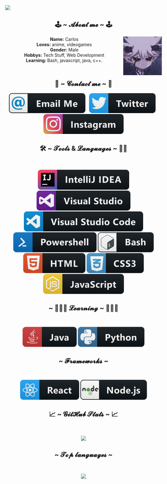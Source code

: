 
<img src="https://i.pinimg.com/originals/06/80/81/068081ee5b913a47003a64f7233825fe.gif">

<br>

<div align="center">
<h2 align="center"> 🕹 ~ 𝓐𝓫𝓸𝓾𝓽 𝓶𝓮 ~ 🕹 </h2>
  <div align="center">
<img src="./src/img/profile.jpg" align="right" width="124px" class="rounded-full">
     </div>
<b>Name:</b> Carlos
<br>
<b>Loves:</b> anime, videogames
<br>
<b>Gender:</b> Male
<br>
<b>Hobbys:</b> Tech Stuff, Web Development
<br>
<b>Learning: </b> Bash, javascript, java, c++.
</div>

<h2 align="center">
<br> 📝 ~ 𝓒𝓸𝓷𝓽𝓪𝓬𝓽 𝓶𝓮 ~ 📝 </h2>
<p align="center">
     <a    a href="mailto:carlosvarasalonso12@gmail.com"><img src="https://github.com/MikeCodesDotNET/ColoredBadges/blob/master/svg/social/email_me.svg"></a>&nbsp;&nbsp;
     <a href="https://twitter.com/zonary1232"><img src="https://github.com/MikeCodesDotNET/ColoredBadges/blob/master/svg/social/twitter.svg"></a>&nbsp;&nbsp;
     <a href=""><img src="https://github.com/MikeCodesDotNET/ColoredBadges/blob/master/svg/social/instagram.svg"> </a>
</p>

<h2 align="center">🛠 ~ 𝓣𝓸𝓸𝓵𝓼 & 𝓛𝓪𝓷𝓰𝓾𝓪𝓰𝓮𝓼 ~ 👨‍💻 </h2>
<br>
<p align="center">
     <img src="https://github.com/MikeCodesDotNET/ColoredBadges/blob/master/svg/dev/tools/jetbrains_intellij.svg"/>
     <img src="https://github.com/MikeCodesDotNET/ColoredBadges/blob/master/svg/dev/tools/visualstudio.svg" />
     <img src="https://github.com/MikeCodesDotNET/ColoredBadges/blob/master/svg/dev/tools/visualstudio_code.svg" />
     <img src="https://github.com/MikeCodesDotNET/ColoredBadges/blob/master/svg/dev/tools/powershell.svg"/>
     <img src="https://github.com/MikeCodesDotNET/ColoredBadges/blob/master/svg/dev/tools/bash.svg"/>
     <br>
     <img src="https://github.com/MikeCodesDotNET/ColoredBadges/blob/master/svg/dev/languages/html.svg" />
     <img src="https://github.com/MikeCodesDotNET/ColoredBadges/blob/master/svg/dev/languages/css3.svg" />
     <img src="https://github.com/MikeCodesDotNET/ColoredBadges/blob/master/svg/dev/languages/js.svg" />
</p>

<h2 align="center"> ~ 👨🏻‍💻 𝓛𝓮𝓪𝓻𝓷𝓲𝓷𝓰 ~ 👨🏻‍💻 </h2>
<br>
<p align="center">
     <img src="https://github.com/MikeCodesDotNET/ColoredBadges/blob/master/svg/dev/languages/java.svg" />
     <img src="https://github.com/MikeCodesDotNET/ColoredBadges/blob/master/svg/dev/languages/python.svg" />
</p>  

<h2 align="center"> ~ 𝓕𝓻𝓪𝓶𝓮𝔀𝓸𝓻𝓴𝓼 ~ </h2>
<br>
<p align="center">
     <img src="https://github.com/MikeCodesDotNET/ColoredBadges/blob/master/svg/dev/frameworks/react.svg" />
     <img src="https://github.com/MikeCodesDotNET/ColoredBadges/blob/master/svg/dev/frameworks/nodejs.svg" />

</p>

<h2 align="center">📈 ~ 𝓖𝓲𝓽𝓗𝓾𝓫 𝓢𝓽𝓪𝓽𝓼 ~ 📈</h2>

<br>

<p align="center">
     <img src="https://github-readme-stats.vercel.app/api?username=zonary123&show_icons=true&theme=onedark">
</p>
<h2 align="center">~ 𝓣𝓸𝓹 𝓵𝓪𝓷𝓰𝓾𝓪𝓰𝓮𝓼 ~</h2>

<br>
<p align="center">
     <img src="https://github-readme-stats.vercel.app/api/top-langs/?username=zonary123&layout=compact&theme=onedark">
</p>
